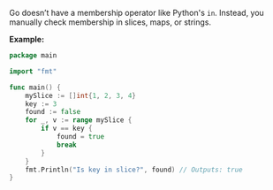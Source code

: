 Go doesn’t have a membership operator like Python's `in`. Instead, you manually check membership in slices, maps, or strings.

**Example:**

```go
package main

import "fmt"

func main() {
    mySlice := []int{1, 2, 3, 4}
    key := 3
    found := false
    for _, v := range mySlice {
        if v == key {
            found = true
            break
        }
    }
    fmt.Println("Is key in slice?", found) // Outputs: true
}
```
